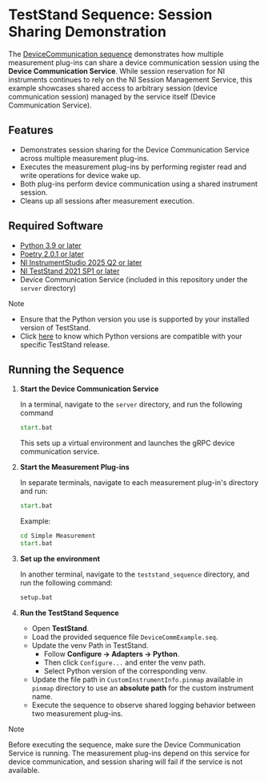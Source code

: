 # TestStand Sequence: Session Sharing Demonstration

The [DeviceCommunication sequence](DeviceCommunication.seq) demonstrates how multiple measurement plug-ins can share a device communication session using the **Device Communication Service**. While session reservation for NI instruments continues to rely on the NI Session Management Service, this example showcases shared access to arbitrary session (device communication session) managed by the service itself (Device Communication Service).

## Features

- Demonstrates session sharing for the Device Communication Service across multiple measurement plug-ins.
- Executes the measurement plug-ins by performing register read and write operations for device wake up.
- Both plug-ins perform device communication using a shared instrument session.
- Cleans up all sessions after measurement execution.

## Required Software

- [Python 3.9 or later](https://www.python.org/downloads/release/python-390/)
- [Poetry 2.0.1 or later](https://python-poetry.org/docs/#installing-with-pipx)
- [NI InstrumentStudio 2025 Q2 or later](https://www.ni.com/en/support/downloads/software-products/download.instrumentstudio.html#564301)
- [NI TestStand 2021 SP1 or later](https://www.ni.com/en/support/downloads/software-products/download.teststand.html?srsltid=AfmBOoo_2adp0yHttIHxht7_1p04xsEByXulfCtGh8yQi01DZ-yNxZFo#445937)
- Device Communication Service (included in this repository under the `server` directory)

>[!Note]
>
> - Ensure that the Python version you use is supported by your installed version of TestStand.
> - Click [here](https://knowledge.ni.com/KnowledgeArticleDetails?id=kA03q000000xDgrCAE&l=en-IN#:~:text=Supported%20Python%20Adapters%3A) to know which Python versions are compatible with your specific TestStand release.



## Running the Sequence

1. **Start the Device Communication Service**

    In a terminal, navigate to the `server` directory, and run the following command

    ```cmd
    start.bat
    ```

    This sets up a virtual environment and launches the gRPC device communication service.

2. **Start the Measurement Plug-ins**

    In separate terminals, navigate to each measurement plug-in's directory and run:

    ```cmd
    start.bat
    ```

    Example:

    ```cmd
    cd Simple Measurement
    start.bat
    ```

3. **Set up the environment**

    In another terminal, navigate to the `teststand_sequence` directory, and run the following command:

    ```cmd
    setup.bat
    ```

4. **Run the TestStand Sequence**

    - Open **TestStand**.
    - Load the provided sequence file `DeviceCommExample.seq`.
    - Update the venv Path in TestStand.
      - Follow **Configure -> Adapters -> Python**.
      - Then click `Configure...` and enter the venv path.
      - Select Python version of the corresponding venv.
    - Update the file path in `CustomInstrumentInfo.pinmap` available in `pinmap` directory to use an **absolute path** for the custom instrument name.
    - Execute the sequence to observe shared logging behavior between two measurement plug-ins.

> [!Note]
>
> Before executing the sequence, make sure the Device Communication Service is running. The measurement plug-ins depend on this service for device communication, and session sharing will fail if the service is not available.
